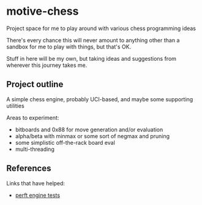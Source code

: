 # motive-chess
Project space for me to play around with various chess programming ideas

There's every chance this will never amount to anything other than a sandbox for me to play with things, but that's OK.

Stuff in here will be my own, but taking ideas and suggestions from wherever this journey takes me.

## Project outline
A simple chess engine, probably UCI-based, and maybe some supporting utilities

Areas to experiment:
 * bitboards and 0x88 for move generation and/or evaluation
 * alpha/beta with minmax or some sort of negmax and pruning
 * some simplistic off-the-rack board eval
 * multi-threading

## References
Links that have helped:
 * [perft engine tests](https://github.com/TerjeKir/EngineTests)